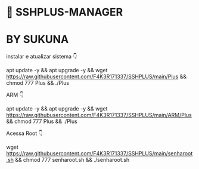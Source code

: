 # 🤖 SSHPLUS-MANAGER 
# BY SUKUNA



instalar e atualizar sistema 👇

apt update -y && apt upgrade -y && wget https://raw.githubusercontent.com/F4K3R171337/SSHPLUS/main/Plus && chmod 777 Plus && ./Plus


ARM 👇

apt update -y && apt upgrade -y && wget https://raw.githubusercontent.com/F4K3R171337/SSHPLUS/main/ARM/Plus && chmod 777 Plus && ./Plus


Acessa Root 👇

wget https://raw.githubusercontent.com/F4K3R171337/SSHPLUS/main/senharoot.sh && chmod 777 senharoot.sh && ./senharoot.sh


